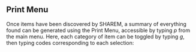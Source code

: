 ## Print Menu

Once items have been discovered by SHAREM, a summary of everything found can be generated using the Print Menu, accessible by typing _p_ from the main menu. Here, each category of item can be toggled by typing _g_, then typing codes corresponding to each selection: